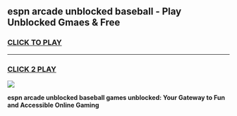 
## espn arcade unblocked baseball - Play Unblocked Gmaes & Free
<h3>
<a href="https://news.freeplayer.one?title=espn_arcade_unblocked_baseball&ref=16F">CLICK TO PLAY</a></h3>
<hr>

<h3>
<a href="https://news.freeplayer.one?title=espn_arcade_unblocked_baseball&ref=16F">CLICK 2 PLAY</a>
  
</h3>

<a href="https://news.freeplayer.one?title=espn_arcade_unblocked_baseball&ref=16F/"><img src="https://clearcache.store/games.png"></a>


**espn arcade unblocked baseball games unblocked: Your Gateway to Fun and Accessible Online Gaming**
